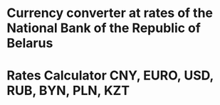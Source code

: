 # Currency converter at rates of the National Bank of the Republic of Belarus
# Rates Calculator CNY, EURO, USD, RUB, BYN, PLN, KZT
